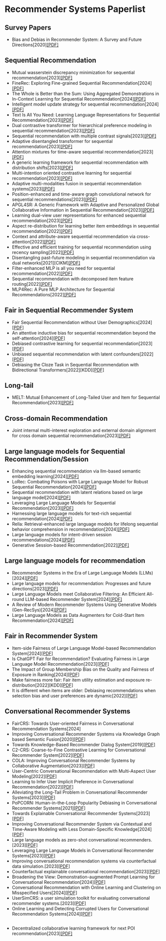 # Recommender Systems Paperlist

## Survey Papers
* Bias and Debias in Recommender System: A Survey and Future Directions[2020][[PDF]](https://dl.acm.org/doi/pdf/10.1145/3564284)
## Sequential Recommendation
* Mutual wasserstein discrepancy minimization for sequential recommendation[2023][[PDF]](https://dl.acm.org/doi/pdf/10.1145/3543507.3583529)
* FineRec: Exploring Fine-grained Sequential Recommendation[2024][[PDF]](https://dl.acm.org/doi/pdf/10.1145/3626772.3657761)
* The Whole is Better than the Sum: Using Aggregated Demonstrations in In-Context Learning for Sequential Recommendation[2024][[PDF]](https://arxiv.org/pdf/2403.10135)
* Intelligent model update strategy for sequential recommendation[2024][[PDF]](https://dl.acm.org/doi/pdf/10.1145/3589334.3645316)
* Text Is All You Need: Learning Language Representations for Sequential Recommendation[2023][[PDF]](https://dl.acm.org/doi/pdf/10.1145/3580305.3599519)
* Dual contrastive transformer for hierarchical preference modeling in sequential recommendation[2023][[PDF]](https://dl.acm.org/doi/pdf/10.1145/3539618.3591672)
* Sequential recommendation with multiple contrast signals[2023][[PDF]](https://dl.acm.org/doi/pdf/10.1145/3522673)
* Adaptive disentangled transformer for sequential recommendation[2023][[PDF]](https://dl.acm.org/doi/pdf/10.1145/3580305.3599253)
* Attention mixtures for time-aware sequential recommendation[2023][[PDF]](https://dl.acm.org/doi/pdf/10.1145/3539618.3591951)
* A generic learning framework for sequential recommendation with distribution shifts[2023][[PDF]](https://dl.acm.org/doi/pdf/10.1145/3539618.3591624)
* Multi-intention oriented contrastive learning for sequential recommendation[2023][[PDF]](https://dl.acm.org/doi/pdf/10.1145/3539597.3570411)
* Adaptive multi-modalities fusion in sequential recommendation systems[2023][[PDF]](https://dl.acm.org/doi/pdf/10.1145/3583780.3614775)
* Position-enhanced and time-aware graph convolutional network for sequential recommendations[2023][[PDF]](https://dl.acm.org/doi/pdf/10.1145/3511700)
* APGL4SR: A Generic Framework with Adaptive and Personalized Global Collaborative Information in Sequential Recommendation[2023][[PDF]](https://dl.acm.org/doi/pdf/10.1145/3583780.3614781)
* Learning dual-view user representations for enhanced sequential recommendation[2023][[PDF]](https://dl.acm.org/doi/pdf/10.1145/3572028)
* Aspect re-distribution for learning better item embeddings in sequential recommendation[2022][[PDF]](https://dl.acm.org/doi/pdf/10.1145/3523227.3546764)
* Context and attribute-aware sequential recommendation via cross-attention[2022][[PDF]](https://dl.acm.org/doi/pdf/10.1145/3523227.3546777)
* Effective and efficient training for sequential recommendation using recency sampling[2022][[PDF]](https://dl.acm.org/doi/pdf/10.1145/3523227.3546785)
* Disentangling past-future modeling in sequential recommendation via dual networks[2021][CIKM][[PDF]](https://dl.acm.org/doi/pdf/10.1145/3511808.3557289)
* Filter-enhanced MLP is all you need for sequential recommendation[2022][[PDF]](https://dl.acm.org/doi/pdf/10.1145/3488560.3498375)
* Sequential recommendation with decomposed item feature routing[2022][[PDF]](https://dl.acm.org/doi/pdf/10.1145/3485447.3512101)
* MLP4Rec: A Pure MLP Architecture for Sequential Recommendations[2022][[PDF]](https://arxiv.org/pdf/2204.11510)
## Fair in Sequential Recommender System
* Fair Sequential Recommendation without User Demographics[2024][[PDF]](https://dl.acm.org/doi/pdf/10.1145/3626772.3657703)
* An attentive inductive bias for sequential recommendation beyond the self-attention[2024][[PDF]](https://ojs.aaai.org/index.php/AAAI/article/view/28747/29438)
* Debiased contrastive learning for sequential recommendation[2023][[PDF]](https://dl.acm.org/doi/pdf/10.1145/3543507.3583361)
* Unbiased sequential recommendation with latent confounders[2022][[PDF]](https://dl.acm.org/doi/pdf/10.1145/3485447.3512092)
* Debiasing the Cloze Task in Sequential Recommendation with Bidirectional Transformers[2022][KDD][[PDF]](https://dl.acm.org/doi/pdf/10.1145/3534678.3539430)
## Long-tail
* MELT: Mutual Enhancement of Long-Tailed User and Item for Sequential Recommendation[2023][[PDF]](https://dl.acm.org/doi/pdf/10.1145/3539618.3591725)
## Cross-domain Recommendation
* Joint internal multi-interest exploration and external domain alignment for cross domain sequential recommendation[2023][[PDF]](https://dl.acm.org/doi/pdf/10.1145/3543507.3583366)
  
## Large language models for Sequential Recommendation/Session
* Enhancing sequential recommendation via llm-based semantic embedding learning[2024][[PDF]](https://dl.acm.org/doi/pdf/10.1145/3589335.3648307)
* LoRec: Combating Poisons with Large Language Model for Robust Sequential Recommendation[2024][[PDF]](https://dl.acm.org/doi/pdf/10.1145/3626772.3657684)
* Sequential recommendation with latent relations based on large language model[2024][[PDF]](https://dl.acm.org/doi/pdf/10.1145/3626772.3657762)
* Leveraging Large Language Models for Sequential Recommendation[2023][[PDF]](https://dl.acm.org/doi/pdf/10.1145/3604915.3610639)
* Harnessing large language models for text-rich sequential recommendation[2024][[PDF]](https://dl.acm.org/doi/pdf/10.1145/3589334.3645358)
* Rella: Retrieval-enhanced large language models for lifelong sequential behavior comprehension in recommendation[2024][[PDF]](https://dl.acm.org/doi/pdf/10.1145/3589334.3645467)
* Large language models for intent-driven session recommendations[2024][[PDF]](https://dl.acm.org/doi/pdf/10.1145/3626772.3657688)
* Generative Session-based Recommendation[2022][[PDF]](https://dl.acm.org/doi/pdf/10.1145/3485447.3512095)
## Large language models for recommendation
* Recommender Systems in the Era of Large Language Models (LLMs)[2024][[PDF]](https://arxiv.org/pdf/2307.02046)
* Large language models for recommendation: Progresses and future directions[2023][[PDF]](https://dl.acm.org/doi/pdf/10.1145/3624918.3629550)
* Large Language Models meet Collaborative Filtering: An Efficient All-round LLM-based Recommender System[2024][[PDF]](https://dl.acm.org/doi/pdf/10.1145/3637528.3671931)
* A Review of Modern Recommender Systems Using Generative Models (Gen-RecSys)[2024][[PDF]](https://dl.acm.org/doi/pdf/10.1145/3637528.3671474)
* Large Language Models as Data Augmenters for Cold-Start Item Recommendation[2024][[PDF]](https://dl.acm.org/doi/pdf/10.1145/3589335.3651532)
  
## Fair in Recommender System
* Item-side Fairness of Large Language Model-based Recommendation System[2024][[PDF]](https://dl.acm.org/doi/pdf/10.1145/3589334.3648158)
* Is ChatGPT Fair for Recommendation? Evaluating Fairness in Large Language Model Recommendation[2023][[PDF]](https://dl.acm.org/doi/pdf/10.1145/3604915.3608860)
* The Impact of Group Membership Bias on the Quality and Fairness of Exposure in Ranking[2024][[PDF]](https://dl.acm.org/doi/pdf/10.1145/3626772.3657752)
* Make fairness more fair: Fair item utility estimation and exposure re-distribution[2022][KDD][[PDF]](https://dl.acm.org/doi/pdf/10.1145/3534678.3539354)
* It is different when items are older: Debiasing recommendations when selection bias and user preferences are dynamic[2022][[PDF]](https://dl.acm.org/doi/pdf/10.1145/3488560.3498375)
## Conversational Recommender Systems
* FairCRS: Towards User-oriented Fairness in Conversational Recommendation Systems[2024]
* Improving Conversational Recommender Systems via Knowledge Graph based Semantic Fusion[2020][[PDF]](https://dl.acm.org/doi/pdf/10.1145/3394486.3403143)
* Towards Knowledge-Based Recommender Dialog System[2019][[PDF]](https://arxiv.org/pdf/1908.05391)
* C2-CRS: Coarse-to-Fine Contrastive Learning for Conversational Recommender System[2022][[PDF]](https://dl.acm.org/doi/pdf/10.1145/3488560.3498514)
* COLA: Improving Conversational Recommender Systems by Collaborative Augmentation[2023][[PDF]](https://ojs.aaai.org/index.php/AAAI/article/download/25567/25339)
* User-Centric Conversational Recommendation with Multi-Aspect User Modeling[2022][[PDF]](https://dl.acm.org/doi/pdf/10.1145/3477495.3532074)
* Learning to Infer User Implicit Preference in Conversational Recommendation[2022][[PDF]](https://dl.acm.org/doi/pdf/10.1145/3477495.3531844)
* Alleviating the Long-Tail Problem in Conversational Recommender Systems[2023][[PDF]](https://dl.acm.org/doi/pdf/10.1145/3604915.3608812)
* PoPCORN: Human-in-the-Loop Popularity Debiasing in Conversational Recommender Systems[2021][[PDF]](https://dl.acm.org/doi/pdf/10.1145/3459637.3482461)
* Towards Explainable Conversational Recommender Systems[2023][[PDF]](https://dl.acm.org/doi/pdf/10.1145/3539618.3591884)
* Improving Conversational Recommender System via Contextual and Time-Aware Modeling with Less Domain-Specific Knowledge[2024][[PDF]](https://arxiv.org/pdf/2209.11386)
* Large language models as zero-shot conversational recommenders.[2023][[PDF]](https://dl.acm.org/doi/pdf/10.1145/3583780.3614949)
* Leveraging Large Language Models in Conversational Recommender Systems[2023][[PDF]](https://arxiv.org/pdf/2305.07961)
* Improving conversational recommendation systems via counterfactual data simulation.[2023][[PDF]](https://dl.acm.org/doi/pdf/10.1145/3580305.3599387)
* Counterfactual explainable conversational recommendation[2023][[PDF]](https://ieeexplore.ieee.org/stamp/stamp.jsp?tp=&arnumber=10273224)
* Broadening the View: Demonstration-augmented Prompt Learning for Conversational Recommendation[2024][[PDF]](https://dl.acm.org/doi/pdf/10.1145/3626772.3657755)
* Conversational Recommendation with Online Learning and Clustering on Misspecified Users[2024][[PDF]](https://ieeexplore.ieee.org/stamp/stamp.jsp?tp=&arnumber=10586787)
* UserSimCRS: a user simulation toolkit for evaluating conversational recommender systems.[2023][[PDF]](https://dl.acm.org/doi/pdf/10.1145/3539597.3573029)
* Online Learning and Detecting Corrupted Users for Conversational Recommendation Systems[2024][[PDF]](https://ieeexplore.ieee.org/iel8/69/4358933/10643701.pdf)
## #
* Decentralized collaborative learning framework for next POI recommendation[2023][[PDF]](https://dl.acm.org/doi/pdf/10.1145/3555374)
